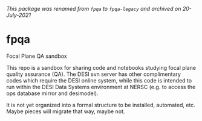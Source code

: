 *This package was renamed from `fpqa` to `fpqa-legacy` and archived on 20-July-2021*

# fpqa
Focal Plane QA sandbox

This repo is a sandbox for sharing code and notebooks studying focal plane quality assurance (QA).
The DESI svn server has other complimentary codes which require the DESI online system, while this code is intended to run within the DESI Data Systems environment at NERSC (e.g. to access the ops database mirror and desimodel).

It is not yet organized into a formal structure to be installed, automated, etc.  Maybe pieces will migrate that way, maybe not.

